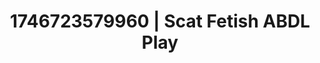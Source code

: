 ---
categories:
- Erotic surprise
- AI-generated
- Obedience kink
- Roleplay fantasies
- ASMR
- Delicate restraint
- Cosplay
- Creative kink
image: /assets/images/1746723579960.jpg
layout: post
seo:
  description: Featured content with premium ABDL Play, Scat Fetish. HD images available.
  keywords: ABDL Play, Scat Fetish
  og_image: /assets/images/1746723579960.jpg
  schema_type: VisualArtwork
tags:
- ABDL Play
- '#1746723579960'
- Scat Fetish
title: 1746723579960 | Scat Fetish ABDL Play
---